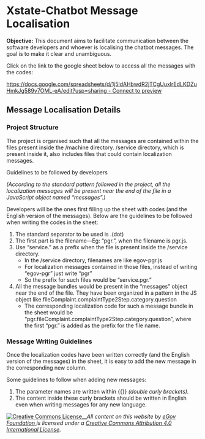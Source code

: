# Xstate-Chatbot Message Localisation

**Objective:** This document aims to facilitate communication between the software developers and whoever is localising the chatbot messages. The goal is to make it clear and unambiguous.

Click on the link to the google sheet below to access all the messages with the codes:

[<img src="https://developers.google.com/drive/images/drive_icon.png" alt="" data-size="line">https://docs.google.com/spreadsheets/d/1j5ldAHbwdR2jTCgUuxlrEdLKDZuHmkJg589v7OML-eA/edit?usp=sharing - Connect to preview](https://docs.google.com/spreadsheets/d/1j5ldAHbwdR2jTCgUuxlrEdLKDZuHmkJg589v7OML-eA/edit?usp=sharing)

## Message Localisation Details

### Project Structure

The project is organised such that all the messages are contained within the files present inside the /machine directory. /service directory, which is present inside it, also includes files that could contain localization messages.

Guidelines to be followed by developers

_(According to the standard pattern followed in the project, all the localization messages will be present near the end of the file in a JavaScript object named “messages”.)_

Developers will be the ones first filling up the sheet with codes (and the English version of the messages). Below are the guidelines to be followed when writing the codes in the sheet:

1. The standard separator to be used is .(dot)
2. The first part is the filename—Eg: “pgr.”, when the filename is pgr.js.
3. Use “service.” as a prefix when the file is present inside the /service directory.
   * In the /service directory, filenames are like egov-pgr.js
   * For localization messages contained in those files, instead of writing “egov-pgr” just write “pgr”
   * So the prefix for such files would be “service.pgr.”
4. All the message bundles would be present in the “messages” object near the end of the file. They have been organized in a pattern in the JS object like fileComplaint.complaintType2Step.category.question
   * The corresponding localization code for such a message bundle in the sheet would be “pgr.fileComplaint.complaintType2Step.category.question”, where the first “pgr.” is added as the prefix for the file name.

### Message Writing Guidelines <a href="#guidelines-for-writing-messages" id="guidelines-for-writing-messages"></a>

Once the localization codes have been written correctly (and the English version of the messages) in the sheet, it is easy to add the new message in the corresponding new column.&#x20;

Some guidelines to follow when adding new messages:

1. The parameter names are written within \{{\}} _(double curly brackets)._
2. The content inside these curly brackets should be written in English even when writing messages for any new language.



[![Creative Commons License](https://i.creativecommons.org/l/by/4.0/80x15.png)\_\_](http://creativecommons.org/licenses/by/4.0/)_All content on this website by_ [_eGov Foundation_ ](https://egov.org.in/)_is licensed under a_ [_Creative Commons Attribution 4.0 International License_](http://creativecommons.org/licenses/by/4.0/)_._
